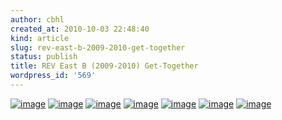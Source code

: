 ```yaml
---
author: cbhl
created_at: 2010-10-03 22:48:40
kind: article
slug: rev-east-b-2009-2010-get-together
status: publish
title: REV East B (2009-2010) Get-Together
wordpress_id: '569'
---
```


[![image](http://images.azuresky.ca/blog/wp-content/uploads/2010/10/IMG_20101003_202713-768x1024.jpg "REV East B (2009-2010) Get-Together (Reunion?) Group Photo")](http://images.azuresky.ca/blog/wp-content/uploads/2010/10/IMG_20101003_202713.jpg)
[![image](http://images.azuresky.ca/blog/wp-content/uploads/2010/10/IMG_20101003_184453-300x225.jpg "Mmm... Lamb at the Mongolian Grill")](http://images.azuresky.ca/blog/wp-content/uploads/2010/10/IMG_20101003_184453.jpg)
[![image](http://images.azuresky.ca/blog/wp-content/uploads/2010/10/IMG_20101003_184552-300x225.jpg "Waiting for our Food to be Cooked - (from left to right) Alan, Heather, Kat, Aleesa")](http://images.azuresky.ca/blog/wp-content/uploads/2010/10/IMG_20101003_184552.jpg)
[![image](http://images.azuresky.ca/blog/wp-content/uploads/2010/10/IMG_20101003_184659-300x225.jpg "the Mongolian Grill")](http://images.azuresky.ca/blog/wp-content/uploads/2010/10/IMG_20101003_184659.jpg)
[![image](http://images.azuresky.ca/blog/wp-content/uploads/2010/10/IMG_20101003_195717-300x225.jpg "Tried playing Mad Gab for about five minutes when we went for bubble tea...")](http://images.azuresky.ca/blog/wp-content/uploads/2010/10/IMG_20101003_195717.jpg)
[![image](http://images.azuresky.ca/blog/wp-content/uploads/2010/10/IMG_20101003_202206-300x225.jpg "We eventually decided Jenga was more fun.")](http://images.azuresky.ca/blog/wp-content/uploads/2010/10/IMG_20101003_202206.jpg)
[![image](http://images.azuresky.ca/blog/wp-content/uploads/2010/10/IMG_20101003_202454-300x225.jpg "Michael To's final attempt to remove a Jenga block before the tower collapses")](http://images.azuresky.ca/blog/wp-content/uploads/2010/10/IMG_20101003_202454.jpg)
